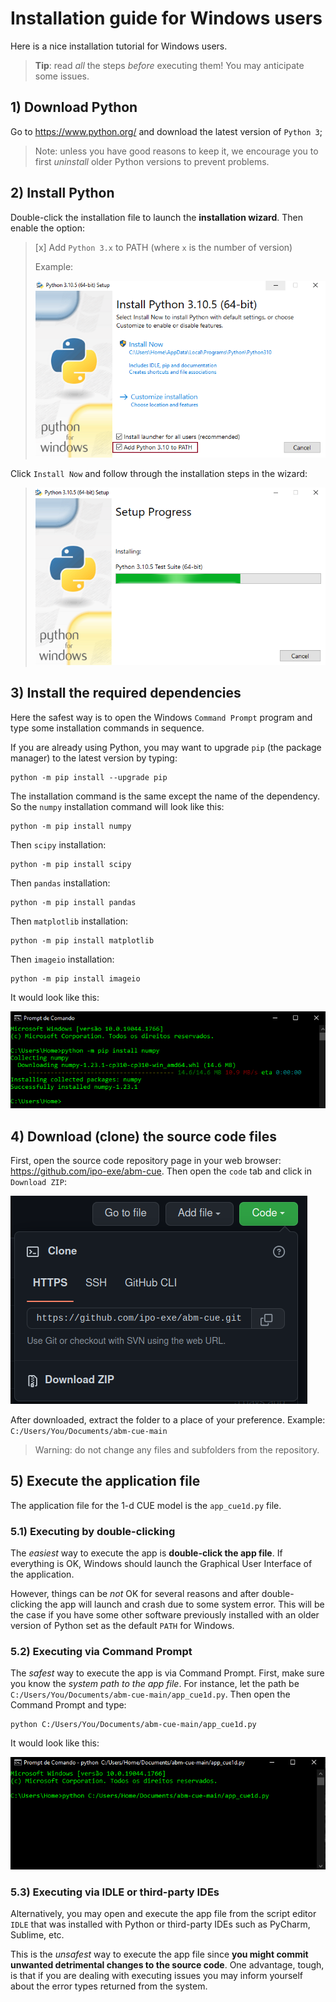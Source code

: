 # Installation guide for Windows users

Here is a nice installation tutorial for Windows users. 
> **Tip**: read _all_ the steps _before_ executing them! You may anticipate some issues.

## 1) **Download Python**
Go to https://www.python.org/ and download the latest version of `Python 3`;
> Note: unless you have good reasons to keep it, we encourage you to first 
> _uninstall_ older Python versions to prevent problems.  

## 2) **Install Python**
Double-click the installation file to launch the **installation wizard**. Then enable the option:

> [x] Add `Python 3.x` to PATH (where `x` is the number of version)
> 
> Example:
> 
> ![addpath](https://github.com/ipo-exe/abm-cue/blob/main/docs/figs/install_windows_add_to_path.png "add")

Click `Install Now` and follow through the installation steps in the wizard:

> ![install](https://github.com/ipo-exe/abm-cue/blob/main/docs/figs/install_windows_install.png "install")

## 3) Install the required dependencies
Here the safest way is to open the Windows `Command Prompt` program and 
type some installation commands in sequence. 

If you are already using Python, you may want to upgrade `pip` (the package manager) 
to the latest version by typing:
```commandline
python -m pip install --upgrade pip
```

The installation command is the same except the name of the dependency. So the `numpy` installation command will look like this: 
```commandline
python -m pip install numpy
```
Then `scipy` installation:
```commandline
python -m pip install scipy
```
Then `pandas` installation:
```commandline
python -m pip install pandas
```
Then `matplotlib` installation:
```commandline
python -m pip install matplotlib
```
Then `imageio` installation:
```commandline
python -m pip install imageio
```

It would look like this:

![pip install](https://github.com/ipo-exe/abm-cue/blob/main/docs/figs/install_windows_pip_install.png "pip")

## 4) Download (clone) the source code files

First, open the source code repository page in your web browser: https://github.com/ipo-exe/abm-cue.
Then open the `code` tab and click in `Download ZIP`:

![clone](https://github.com/ipo-exe/abm-cue/blob/main/docs/figs/install_windows_clone.png "clone")

After downloaded, extract the folder to a place of your preference. 
Example: `C:/Users/You/Documents/abm-cue-main`

> Warning: do not change any files and subfolders from the repository. 

## 5) Execute the application file

The application file for the 1-d CUE model is the `app_cue1d.py` file.  

### 5.1) Executing by double-clicking
The _easiest_ way to execute the app is **double-click the app file**. 
If everything is OK, Windows should launch the Graphical User Interface of the application.

However, things can be _not_ OK for several reasons and after double-clicking the app will launch and crash due to some system error.
This will be the case if you have some other software previously installed with an older
version of Python set as the default `PATH` for Windows. 

### 5.2) Executing via Command Prompt
The _safest_ way to execute the app is via Command Prompt. 
First, make sure you know the _system path to the app file_.
For instance, let the path be `C:/Users/You/Documents/abm-cue-main/app_cue1d.py`.
Then open the Command Prompt and type:
```commandline
python C:/Users/You/Documents/abm-cue-main/app_cue1d.py
```

It would look like this:

![app](https://github.com/ipo-exe/abm-cue/blob/main/docs/figs/install_windows_app_cmd.png "app")

### 5.3) Executing via IDLE or third-party IDEs

Alternatively, you may open and execute the app file from the script editor 
`IDLE` that was installed with Python or third-party IDEs 
such as PyCharm, Sublime, etc.

This is the _unsafest_ way
to execute the app file since **you might commit unwanted 
detrimental changes to the source code**. One advantage, tough, is
that if you are dealing with executing issues you may inform yourself about the 
error types returned from the system.

